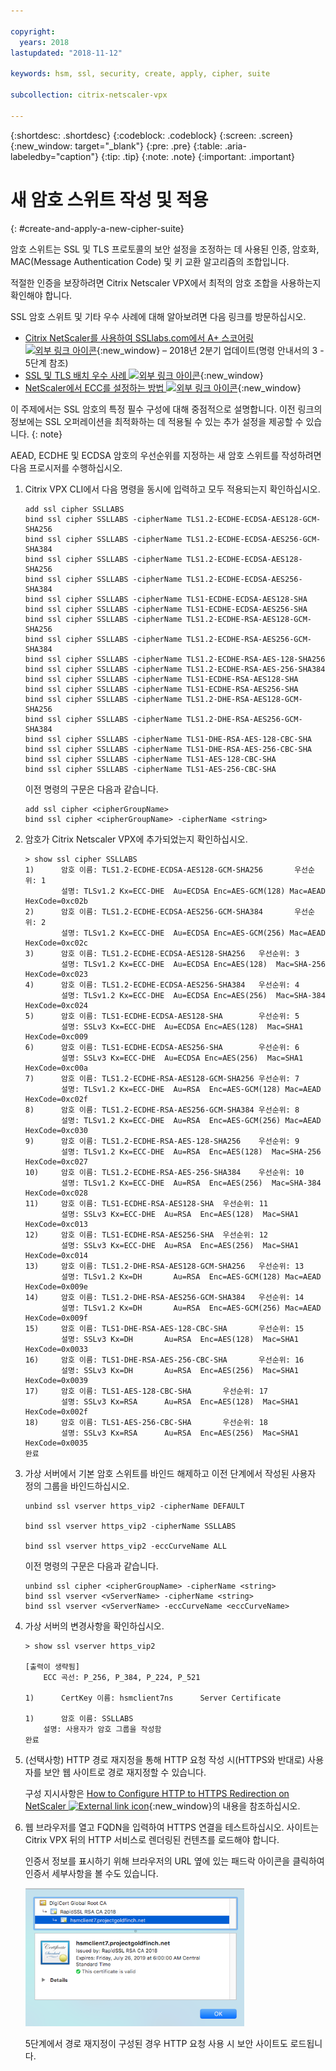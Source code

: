 ```yaml
---

copyright:
  years: 2018
lastupdated: "2018-11-12"

keywords: hsm, ssl, security, create, apply, cipher, suite

subcollection: citrix-netscaler-vpx

---
```


{:shortdesc: .shortdesc}
{:codeblock: .codeblock}
{:screen: .screen}
{:new_window: target="_blank"}
{:pre: .pre}
{:table: .aria-labeledby="caption"}
{:tip: .tip}
{:note: .note}
{:important: .important}

# 새 암호 스위트 작성 및 적용
{: #create-and-apply-a-new-cipher-suite}

암호 스위트는 SSL 및 TLS 프로토콜의 보안 설정을 조정하는 데 사용된 인증, 암호화, MAC(Message Authentication Code) 및 키 교환 알고리즘의 조합입니다.

적절한 인증을 보장하려면 Citrix Netscaler VPX에서 최적의 암호 조합을 사용하는지 확인해야 합니다.

SSL 암호 스위트 및 기타 우수 사례에 대해 알아보려면 다음 링크를 방문하십시오.

* [Citrix NetScaler를 사용하여 SSLlabs.com에서 A+ 스코어링 ![외부 링크 아이콘](../../icons/launch-glyph.svg "외부 링크 아이콘")](https://www.citrix.com/blogs/2018/05/16/scoring-an-a-at-ssllabs-com-with-citrix-netscaler-q2-2018-update/){:new_window} – 2018년 2분기 업데이트(명령 안내서의 3 - 5단계 참조)
* [SSL 및 TLS 배치 우수 사례 ![외부 링크 아이콘](../../icons/launch-glyph.svg "외부 링크 아이콘")](https://github.com/ssllabs/research/wiki/SSL-and-TLS-Deployment-Best-Practices#23-use-secure-cipher-suites){:new_window}
* [NetScaler에서 ECC를 설정하는 방법 ![외부 링크 아이콘](../../icons/launch-glyph.svg "외부 링크 아이콘")](https://support.citrix.com/article/CTX205289){:new_window}

이 주제에서는 SSL 암호의 특정 필수 구성에 대해 중점적으로 설명합니다. 이전 링크의 정보에는 SSL 오퍼레이션을 최적화하는 데 적용될 수 있는 추가 설정을 제공할 수 있습니다.
{: note}

AEAD, ECDHE 및 ECDSA 암호의 우선순위를 지정하는 새 암호 스위트를 작성하려면 다음 프로시저를 수행하십시오.

1.	Citrix VPX CLI에서 다음 명령을 동시에 입력하고 모두 적용되는지 확인하십시오.

	```
	add ssl cipher SSLLABS
	bind ssl cipher SSLLABS -cipherName TLS1.2-ECDHE-ECDSA-AES128-GCM-SHA256
	bind ssl cipher SSLLABS -cipherName TLS1.2-ECDHE-ECDSA-AES256-GCM-SHA384
	bind ssl cipher SSLLABS -cipherName TLS1.2-ECDHE-ECDSA-AES128-SHA256
	bind ssl cipher SSLLABS -cipherName TLS1.2-ECDHE-ECDSA-AES256-SHA384
	bind ssl cipher SSLLABS -cipherName TLS1-ECDHE-ECDSA-AES128-SHA
	bind ssl cipher SSLLABS -cipherName TLS1-ECDHE-ECDSA-AES256-SHA
	bind ssl cipher SSLLABS -cipherName TLS1.2-ECDHE-RSA-AES128-GCM-SHA256
	bind ssl cipher SSLLABS -cipherName TLS1.2-ECDHE-RSA-AES256-GCM-SHA384
	bind ssl cipher SSLLABS -cipherName TLS1.2-ECDHE-RSA-AES-128-SHA256
	bind ssl cipher SSLLABS -cipherName TLS1.2-ECDHE-RSA-AES-256-SHA384
	bind ssl cipher SSLLABS -cipherName TLS1-ECDHE-RSA-AES128-SHA
	bind ssl cipher SSLLABS -cipherName TLS1-ECDHE-RSA-AES256-SHA
	bind ssl cipher SSLLABS -cipherName TLS1.2-DHE-RSA-AES128-GCM-SHA256
	bind ssl cipher SSLLABS -cipherName TLS1.2-DHE-RSA-AES256-GCM-SHA384
	bind ssl cipher SSLLABS -cipherName TLS1-DHE-RSA-AES-128-CBC-SHA
	bind ssl cipher SSLLABS -cipherName TLS1-DHE-RSA-AES-256-CBC-SHA
	bind ssl cipher SSLLABS -cipherName TLS1-AES-128-CBC-SHA
	bind ssl cipher SSLLABS -cipherName TLS1-AES-256-CBC-SHA
	```

	이전 명령의 구문은 다음과 같습니다.

	```
	add ssl cipher <cipherGroupName>
	bind ssl cipher <cipherGroupName> -cipherName <string>
	```

2.	암호가 Citrix Netscaler VPX에 추가되었는지 확인하십시오.

	```
	> show ssl cipher SSLLABS
	1)      암호 이름: TLS1.2-ECDHE-ECDSA-AES128-GCM-SHA256       우선순위: 1
	        설명: TLSv1.2 Kx=ECC-DHE  Au=ECDSA Enc=AES-GCM(128) Mac=AEAD   HexCode=0xc02b
	2)      암호 이름: TLS1.2-ECDHE-ECDSA-AES256-GCM-SHA384       우선순위: 2
	        설명: TLSv1.2 Kx=ECC-DHE  Au=ECDSA Enc=AES-GCM(256) Mac=AEAD   HexCode=0xc02c
	3)      암호 이름: TLS1.2-ECDHE-ECDSA-AES128-SHA256   우선순위: 3
	        설명: TLSv1.2 Kx=ECC-DHE  Au=ECDSA Enc=AES(128)  Mac=SHA-256   HexCode=0xc023
	4)      암호 이름: TLS1.2-ECDHE-ECDSA-AES256-SHA384   우선순위: 4
	        설명: TLSv1.2 Kx=ECC-DHE  Au=ECDSA Enc=AES(256)  Mac=SHA-384   HexCode=0xc024
	5)      암호 이름: TLS1-ECDHE-ECDSA-AES128-SHA        우선순위: 5
	        설명: SSLv3 Kx=ECC-DHE  Au=ECDSA Enc=AES(128)  Mac=SHA1   HexCode=0xc009
	6)      암호 이름: TLS1-ECDHE-ECDSA-AES256-SHA        우선순위: 6
	        설명: SSLv3 Kx=ECC-DHE  Au=ECDSA Enc=AES(256)  Mac=SHA1   HexCode=0xc00a
	7)      암호 이름: TLS1.2-ECDHE-RSA-AES128-GCM-SHA256 우선순위: 7
	        설명: TLSv1.2 Kx=ECC-DHE  Au=RSA  Enc=AES-GCM(128) Mac=AEAD   HexCode=0xc02f
	8)      암호 이름: TLS1.2-ECDHE-RSA-AES256-GCM-SHA384 우선순위: 8
	        설명: TLSv1.2 Kx=ECC-DHE  Au=RSA  Enc=AES-GCM(256) Mac=AEAD   HexCode=0xc030
	9)      암호 이름: TLS1.2-ECDHE-RSA-AES-128-SHA256    우선순위: 9
	        설명: TLSv1.2 Kx=ECC-DHE  Au=RSA  Enc=AES(128)  Mac=SHA-256   HexCode=0xc027
	10)     암호 이름: TLS1.2-ECDHE-RSA-AES-256-SHA384    우선순위: 10
	        설명: TLSv1.2 Kx=ECC-DHE  Au=RSA  Enc=AES(256)  Mac=SHA-384   HexCode=0xc028
	11)     암호 이름: TLS1-ECDHE-RSA-AES128-SHA  우선순위: 11
	        설명: SSLv3 Kx=ECC-DHE  Au=RSA  Enc=AES(128)  Mac=SHA1   HexCode=0xc013
	12)     암호 이름: TLS1-ECDHE-RSA-AES256-SHA  우선순위: 12
	        설명: SSLv3 Kx=ECC-DHE  Au=RSA  Enc=AES(256)  Mac=SHA1   HexCode=0xc014
	13)     암호 이름: TLS1.2-DHE-RSA-AES128-GCM-SHA256   우선순위: 13
	        설명: TLSv1.2 Kx=DH       Au=RSA  Enc=AES-GCM(128) Mac=AEAD   HexCode=0x009e
	14)     암호 이름: TLS1.2-DHE-RSA-AES256-GCM-SHA384   우선순위: 14
	        설명: TLSv1.2 Kx=DH       Au=RSA  Enc=AES-GCM(256) Mac=AEAD   HexCode=0x009f
	15)     암호 이름: TLS1-DHE-RSA-AES-128-CBC-SHA       우선순위: 15
	        설명: SSLv3 Kx=DH       Au=RSA  Enc=AES(128)  Mac=SHA1   HexCode=0x0033
	16)     암호 이름: TLS1-DHE-RSA-AES-256-CBC-SHA       우선순위: 16
	        설명: SSLv3 Kx=DH       Au=RSA  Enc=AES(256)  Mac=SHA1   HexCode=0x0039
	17)     암호 이름: TLS1-AES-128-CBC-SHA       우선순위: 17
	        설명: SSLv3 Kx=RSA      Au=RSA  Enc=AES(128)  Mac=SHA1   HexCode=0x002f
	18)     암호 이름: TLS1-AES-256-CBC-SHA       우선순위: 18
	        설명: SSLv3 Kx=RSA      Au=RSA  Enc=AES(256)  Mac=SHA1   HexCode=0x0035
 	완료
 	```

3.	가상 서버에서 기본 암호 스위트를 바인드 해제하고 이전 단계에서 작성된 사용자 정의 그룹을 바인드하십시오.

	```
	unbind ssl vserver https_vip2 -cipherName DEFAULT

	bind ssl vserver https_vip2 -cipherName SSLLABS

	bind ssl vserver https_vip2 -eccCurveName ALL
	```

	이전 명령의 구문은 다음과 같습니다.

	```
	unbind ssl cipher <cipherGroupName> -cipherName <string>
	bind ssl vserver <vServerName> -cipherName <string>
	bind ssl vserver <vServerName> -eccCurveName <eccCurveName>
	```

4.	가상 서버의 변경사항을 확인하십시오.

	```
	> show ssl vserver https_vip2

	[출력이 생략됨]
		ECC 곡선: P_256, P_384, P_224, P_521

	1)      CertKey 이름: hsmclient7ns      Server Certificate

	1)      암호 이름: SSLLABS
		설명: 사용자가 암호 그룹을 작성함
 	완료
	```

5.	(선택사항) HTTP 경로 재지정을 통해 HTTP 요청 작성 시(HTTPS와 반대로) 사용자를 보안 웹 사이트로 경로 재지정할 수 있습니다.

	구성 지시사항은 [How to Configure HTTP to HTTPS Redirection on NetScaler ![External link icon](../../icons/launch-glyph.svg "External link icon")](https://support.citrix.com/article/CTX201201){:new_window}의 내용을 참조하십시오.

6.	웹 브라우저를 열고 FQDN을 입력하여 HTTPS 연결을 테스트하십시오. 사이트는 Citrix VPX 뒤의 HTTP 서비스로 렌더링된 컨텐츠를 로드해야 합니다.

	인증서 정보를 표시하기 위해 브라우저의 URL 옆에 있는 패드락 아이콘을 클릭하여 인증서 세부사항을 볼 수도 있습니다.

	<img src="images/21-check-certificate.png" alt="그림" style="width: 350px;"/>

	5단계에서 경로 재지정이 구성된 경우 HTTP 요청 사용 시 보안 사이트도 로드됩니다.
